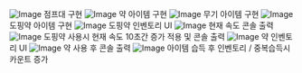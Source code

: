 ![Image](https://github.com/user-attachments/assets/fbeb2994-c34b-4f0d-8797-656ec5d1c97d)
점프대 구현
![Image](https://github.com/user-attachments/assets/b2138b6e-aa6a-4e4f-beae-ad60104fec60)
약 아이템 구현
![Image](https://github.com/user-attachments/assets/c42b154f-9b4b-41d8-af18-f1b5f6521398)
무기 아이템 구현
![Image](https://github.com/user-attachments/assets/47cb7b14-d4e6-4327-8537-dae7c1605de6)
도핑약 아이템 구현
![Image](https://github.com/user-attachments/assets/1e4d3eb2-87c1-4dbe-99ea-e47da9070540)
도핑약 인벤토리 UI
![Image](https://github.com/user-attachments/assets/7d737ca4-4e05-4dbd-becc-12b77a197918)
현재 속도 콘솔 출력
![Image](https://github.com/user-attachments/assets/4de54370-5cfb-410d-8b56-936ef5e7447c)
도핑약 사용시 현재 속도 10초간 증가 적용 및 콘솔 출력
![Image](https://github.com/user-attachments/assets/880c3c8d-6688-4ca7-a61a-cd5d8f0686ed)
약 인벤토리 UI
![Image](https://github.com/user-attachments/assets/ec88b4fb-dd67-4bf5-b203-8f5336b3df9b)
약 사용 후 콘솔 출력
![Image](https://github.com/user-attachments/assets/db684327-1e29-42e2-9aa2-1fbee0905544)
아이템 습득 후 인벤토리 / 중복습득시 카운트 증가
